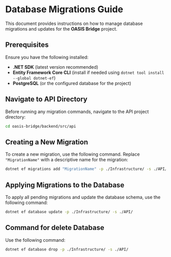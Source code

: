 # Database Migrations Guide

This document provides instructions on how to manage database migrations and updates for the **OASIS Bridge** project.

## Prerequisites

Ensure you have the following installed:

- **.NET SDK** (latest version recommended)
- **Entity Framework Core CLI** (install if needed using `dotnet tool install --global dotnet-ef`)
- **PostgreSQL** (or the configured database for the project)

## Navigate to API Directory

Before running any migration commands, navigate to the API project directory:

```sh
cd oasis-bridge/backend/src/api
```

## Creating a New Migration

To create a new migration, use the following command. Replace `"MigrationName"` with a descriptive name for the
migration:

```sh
dotnet ef migrations add "MigrationName" -p ./Infrastructure/ -s ./API/ --output-dir DataAccess/Migrations
```

## Applying Migrations to the Database

To apply all pending migrations and update the database schema, use the following command:

```sh
dotnet ef database update -p ./Infrastructure/ -s ./API/
```
## Command for delete Database

Use the following command:

```sh
dotnet ef database drop -p ./Infrastructure/ -s ./API/


